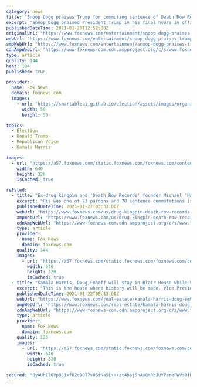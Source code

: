 ```yaml
---
category: news
title: "Snoop Dogg praises Trump for commuting sentence of Death Row Record co-founder Michael 'Harry O' Harris"
excerpt: "Snoop Dogg praised President Trump in his final hours in office for commuting the sentence of his friend, Death Row Records co-founder Michael \"Harry O\" Harris."
publishedDateTime: 2021-01-20T12:52:00Z
originalUrl: "https://www.foxnews.com/entertainment/snoop-dogg-praises-trump-commuting-sentence-michael-harry-o-harris-death-row-records"
webUrl: "https://www.foxnews.com/entertainment/snoop-dogg-praises-trump-commuting-sentence-michael-harry-o-harris-death-row-records"
ampWebUrl: "https://www.foxnews.com/entertainment/snoop-dogg-praises-trump-commuting-sentence-michael-harry-o-harris-death-row-records.amp"
cdnAmpWebUrl: "https://www-foxnews-com.cdn.ampproject.org/c/s/www.foxnews.com/entertainment/snoop-dogg-praises-trump-commuting-sentence-michael-harry-o-harris-death-row-records.amp"
type: article
quality: 144
heat: 184
published: true

provider:
  name: Fox News
  domain: foxnews.com
  images:
    - url: "https://smartableai.github.io/election/assets/images/organizations/foxnews.com-50x50.jpg"
      width: 50
      height: 50

topics:
  - Election
  - Donald Trump
  - Republican Voice
  - Kamala Harris

images:
  - url: "https://a57.foxnews.com/static.foxnews.com/foxnews.com/content/uploads/2020/12/640/320/Snoop-Dogg.jpg?ve=1&tl=1"
    width: 640
    height: 320
    isCached: true

related:
  - title: "Ex-drug kingpin and 'Death Row Records' founder Michael ‘Harry-O’ Harris weeps, thanks Trump for pardon"
    excerpt: "His was one of 73 pardons and 70 sentence commutations issued by Trump during his finals days in office last week. \"I appreciate Donald Trump, his children, his son-in-law. Whyever he did it, he did it, when so many others wouldn't do it,\" Harris said of ..."
    publishedDateTime: 2021-01-27T03:33:00Z
    webUrl: "https://www.foxnews.com/us/drug-kingpin-death-row-records-michael-harry-o-harris-trump-pardon"
    ampWebUrl: "https://www.foxnews.com/us/drug-kingpin-death-row-records-michael-harry-o-harris-trump-pardon.amp"
    cdnAmpWebUrl: "https://www-foxnews-com.cdn.ampproject.org/c/s/www.foxnews.com/us/drug-kingpin-death-row-records-michael-harry-o-harris-trump-pardon.amp"
    type: article
    provider:
      name: Fox News
      domain: foxnews.com
    quality: 144
    images:
      - url: "https://a57.foxnews.com/static.foxnews.com/foxnews.com/content/uploads/2021/01/640/320/Michael-Harry-O-Harris.jpg?ve=1&tl=1"
        width: 640
        height: 320
        isCached: true
  - title: "Kamala Harris, Doug Emhoff will stay in Blair House while VP residence undergoes repairs"
    excerpt: "This is the house where history will be made. Vice President Kamala Harris will soon be residing on the grounds of the Naval Observatory in northwestern Washington, D.C., in a home occupied by several of her predecessors."
    publishedDateTime: 2021-01-22T08:13:00Z
    webUrl: "https://www.foxnews.com/real-estate/kamala-harris-doug-emhoff-will-stay-in-blair-house-while-vp-residence-undergoes-repairs"
    ampWebUrl: "https://www.foxnews.com/real-estate/kamala-harris-doug-emhoff-will-stay-in-blair-house-while-vp-residence-undergoes-repairs.amp"
    cdnAmpWebUrl: "https://www-foxnews-com.cdn.ampproject.org/c/s/www.foxnews.com/real-estate/kamala-harris-doug-emhoff-will-stay-in-blair-house-while-vp-residence-undergoes-repairs.amp"
    type: article
    provider:
      name: Fox News
      domain: foxnews.com
    quality: 126
    images:
      - url: "https://a57.foxnews.com/static.foxnews.com/foxnews.com/content/uploads/2021/01/640/320/residence-of-the-Vice-President-1.jpg?ve=1&tl=1"
        width: 640
        height: 320
        isCached: true

secured: "0yAUhIlOVpOJ1xfO2cBDT7vOSiNa5L+++zt4bsj5nAxQKRbJUYPsreFWVsOfH64AWLcJA53MP/MgnQK2msGkS999YuSJy08obWZDzR50bI6zY5bigN0NOng6U1V6844LZ1LpnOMXk+hfbGR5r9ZGas6nakd9CYYZ+UWXCR5bqh/+ELqcubAXGJtzgGPXv2U1tZ55wAaiu1cynHvQVCNYDNgm0G/Lsuzbwu40TD35bwtYBTBukUJk0dGKo1QRZTt/RUGXF3aqHhPeKSLWVH49b26EYMthn1xRwhiEWI1XbhOgbovMINpNC70RODWzLu4MdQ/GRqjdDVdtbivW+3BGr6sQBxpdw02D3ColcQ+xgSQ=;AgrxO9sNKijn5W0CiMIvMg=="
---
```


